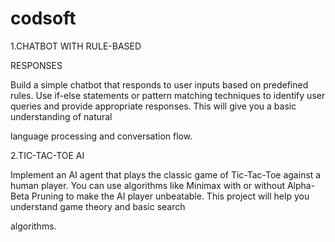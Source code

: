 # codsoft
1.CHATBOT WITH RULE-BASED

RESPONSES

Build a simple chatbot that responds to user inputs based on
predefined rules. Use if-else statements or pattern matching
techniques to identify user queries and provide appropriate
responses. This will give you a basic understanding of natural

language processing and conversation flow.

2.TIC-TAC-TOE AI

Implement an AI agent that plays the classic game of Tic-Tac-Toe
against a human player. You can use algorithms like Minimax with
or without Alpha-Beta Pruning to make the AI player unbeatable.
This project will help you understand game theory and basic search

algorithms.

